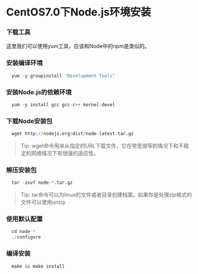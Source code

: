 # CentOS7.0下Node.js环境安装

### 下载工具

  这里我们可以使用yum工具，应该和Node中的npm是类似的。

### 安装编译环境

```s
  yum -y groupinstall "Development Tools"
```

### 安装Node.js的依赖环境

```s
  yum -y install gcc gcc-c++ kernel-devel
```


### 下载Node安装包

```s
  wget http://nodejs.org/dist/node-latest.tar.gz
```

> Tip: wget命令用来从指定的URL下载文件，它在带宽很窄的情况下和不稳定的网络情况下有很强的适应性。

### 解压安装包

```s
  tar -zxvf node-*.tar.gz
```

> Tip: tar命令可以为linux的文件或者目录创建档案。如果你是处理zip格式的文件可以使用unzip

### 使用默认配置

```s
  cd node-*
  ./configure
```

### 编译安装

```s
  make && make install
```
